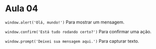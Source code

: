 # Aula 04

`window.alert('Olá, mundo!')`           Para mostrar um mensagem.

`window.confirm('Está tudo rodando certo?')`      Para confirmar uma ação.

`window.prompt('Deixei sua mensagem aqui.')`      Para capturar texto.
